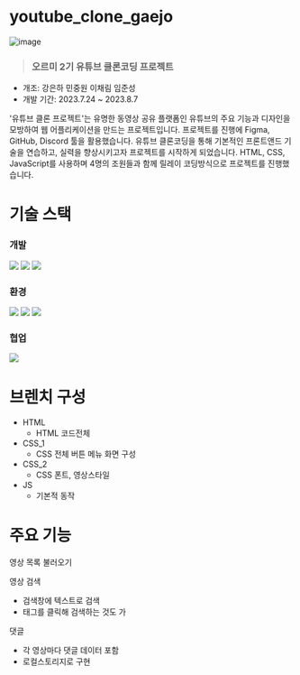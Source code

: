 # youtube_clone_gaejo
![image](https://github.com/MinJoongWon/youtube_clone_gaejo/assets/62634206/4fd8e5a1-8b41-4f7e-a953-408f6a516802)
> ### 오르미 2기 유튜브 클론코딩 프로젝트
- 개조: 강은하 민중원 이채림 임준성  
- 개발 기간: 2023.7.24 ~ 2023.8.7  

'유튜브 클론 프로젝트'는 유명한 동영상 공유 플랫폼인 유튜브의 주요 기능과 디자인을 모방하여 웹 어플리케이션을 만드는 프로젝트입니다. 프로젝트를 진행에 Figma, GitHub, Discord 툴을 활용했습니다. 유튜브 클론코딩을 통해 기본적인 프론트앤드 기술을 연습하고, 실력을 향상시키고자 프로젝트를 시작하게 되었습니다. HTML, CSS, JavaScript를 사용하며 4명의 조원들과 함께 릴레이 코딩방식으로 프로젝트를 진행했습니다.

# 기술 스택
### 개발
<img src="https://img.shields.io/badge/html5-E34F26?style=flat-square&logo=html5&logoColor=white"> <img src="https://img.shields.io/badge/javascript-F7DF1E?style=flat-square&logo=javascript&logoColor=white"> <img src="https://img.shields.io/badge/css3-1572B6?style=flat-square&logo=css3&logoColor=white">  

### 환경
<img src="https://img.shields.io/badge/visual studio code-007ACC?style=flat-square&logo=visualstudiocode&logoColor=white"> <img src="https://img.shields.io/badge/git-F05032?style=flat-square&logo=git&logoColor=white"> <img src="https://img.shields.io/badge/github-181717?style=flat-square&logo=github&logoColor=white">

### 협업
<img src="https://img.shields.io/badge/discord-5865F2?style=flat-square&logo=discord&logoColor=white">


# 브렌치 구성
- HTML
  - HTML 코드전체
- CSS_1
  - CSS 전체 버튼 메뉴 화면 구성
- CSS_2
  - CSS 폰트, 영상스타일
- JS
  - 기본적 동작


# 주요 기능
영상 목록 불러오기

영상 검색
- 검색창에 텍스트로 검색
- 태그를 클릭해 검색하는 것도 가

댓글
- 각 영상마다 댓글 데이터 포함
- 로컬스토리지로 구현
